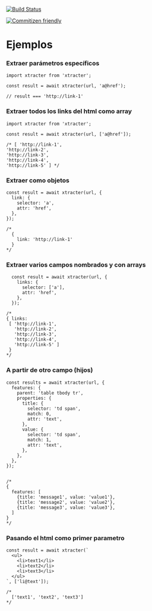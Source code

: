 [![Build Status](https://travis-ci.org/nicobevilacqua/xtracter.svg?branch=master)](https://travis-ci.org/nicobevilacqua/xtracter)

[![Commitizen friendly](https://img.shields.io/badge/commitizen-friendly-brightgreen.svg)](http://commitizen.github.io/cz-cli/)

# Ejemplos


### Extraer parámetros específicos

```
import xtracter from 'xtracter';

const result = await xtracter(url, 'a@href');

// result === 'http://link-1'

```


### Extraer todos los links del html como array

```
import xtracter from 'xtracter';

const result = await xtracter(url, ['a@href']);

/* [ 'http://link-1',
'http://link-2',
'http://link-3',
'http://link-4',
'http://link-5' ] */

```


### Extraer como objetos

```
const result = await xtracter(url, {
  link: {
    selector: 'a',
    attr: 'href',
  },
});

/*
  {
    link: 'http://link-1'
  }
*/
```

### Extraer varios campos nombrados y con arrays

```
  const result = await xtracter(url, {
    links: {
      selector: ['a'],
      attr: 'href',
    },
  });

/*
{ links:
 [ 'http://link-1',
   'http://link-2',
   'http://link-3',
   'http://link-4',
   'http://link-5' ]
 }
*/
```


### A partir de otro campo (hijos)

```
const results = await xtracter(url, {
  features: {
    parent: 'table tbody tr',
    properties: {
      title: {
        selector: 'td span',
        match: 0,
        attr: 'text',
      },
      value: {
        selector: 'td span',
        match: 1,
        attr: 'text',
      },
    },
  },
});


/*
{
  features: [
    {title: 'message1', value: 'value1'},
    {title: 'message2', value: 'value2'},
    {title: 'message3', value: 'value3'},
  ]
}
*/
```

### Pasando el html como primer parametro

```
const result = await xtracter(`
  <ul>
    <li>text1</li>
    <li>text2</li>
    <li>text3</li>
  </ul>
`, ['li@text']);

/*
  ['text1', 'text2', 'text3']
*/

```
